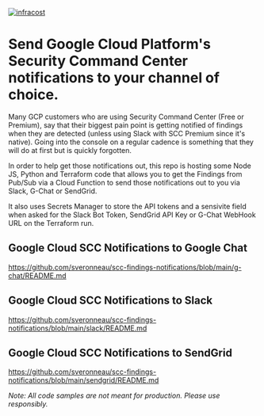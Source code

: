 [![infracost](https://img.shields.io/endpoint?url=https://dashboard.api.infracost.io/shields/json/df040c4a-bc5b-4d55-ad14-16ac275ee225/repos/c335a269-26fa-4531-8e5f-0f5e100aea42/branch/)](https://dashboard.infracost.io/org/sveronneau/repos/c335a269-26fa-4531-8e5f-0f5e100aea42)

# Send Google Cloud Platform's Security Command Center notifications to your channel of choice.

Many GCP customers who are using Security Command Center (Free or Premium), say that their biggest pain point is getting notified of findings when they are detected (unless using Slack with SCC Premium since it's native).
Going into the console on a regular cadence is something that they will do at first but is quickly forgotten.

In order to help get those notifications out, this repo is hosting some Node JS, Python and Terraform code that allows you to get the Findings from Pub/Sub via a Cloud Function to send those notifications out to you via Slack, G-Chat or SendGrid.

It also uses Secrets Manager to store the API tokens and a sensivite field when asked for the Slack Bot Token, SendGrid API Key or G-Chat WebHook URL on the Terraform run.

## Google Cloud SCC Notifications to Google Chat

https://github.com/sveronneau/scc-findings-notifications/blob/main/g-chat/README.md

## Google Cloud SCC Notifications to Slack

https://github.com/sveronneau/scc-findings-notifications/blob/main/slack/README.md

## Google Cloud SCC Notifications to SendGrid

https://github.com/sveronneau/scc-findings-notifications/blob/main/sendgrid/README.md

*Note: All code samples are not meant for production.  Please use responsibly.*
